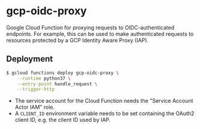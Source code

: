 # gcp-oidc-proxy

Google Cloud Function for proxying requests to OIDC-authenticated endpoints.
For example, this can be used to make authenticated requests to resources
protected by a GCP Identity Aware Proxy (IAP).

## Deployment

```sh
$ gcloud functions deploy gcp-oidc-proxy \
    --runtime python37 \
    --entry-point handle_request \
    --trigger-http
```

- The service account for the Cloud Function needs the "Service Account Actor
  IAM" role.
- A `CLIENT_ID` environment variable needs to be set containing the OAuth2
  client ID, e.g. the client ID used by IAP.
